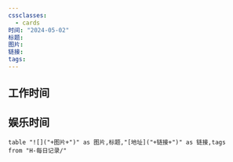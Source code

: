 ```yaml
---
cssclasses:
  - cards
时间: "2024-05-02"
标题: 
图片: 
链接: 
tags: 
---
```


<h2>工作时间</h2>



<h2>娱乐时间</h2>


```dataview
table "![]("+图片+")" as 图片,标题,"[地址]("+链接+")" as 链接,tags
from "H-每日记录/"
```

